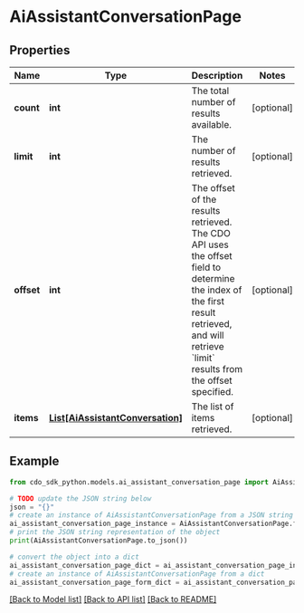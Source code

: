 # AiAssistantConversationPage


## Properties

Name | Type | Description | Notes
------------ | ------------- | ------------- | -------------
**count** | **int** | The total number of results available. | [optional] 
**limit** | **int** | The number of results retrieved. | [optional] 
**offset** | **int** | The offset of the results retrieved. The CDO API uses the offset field to determine the index of the first result retrieved, and will retrieve &#x60;limit&#x60; results from the offset specified. | [optional] 
**items** | [**List[AiAssistantConversation]**](AiAssistantConversation.md) | The list of items retrieved. | [optional] 

## Example

```python
from cdo_sdk_python.models.ai_assistant_conversation_page import AiAssistantConversationPage

# TODO update the JSON string below
json = "{}"
# create an instance of AiAssistantConversationPage from a JSON string
ai_assistant_conversation_page_instance = AiAssistantConversationPage.from_json(json)
# print the JSON string representation of the object
print(AiAssistantConversationPage.to_json())

# convert the object into a dict
ai_assistant_conversation_page_dict = ai_assistant_conversation_page_instance.to_dict()
# create an instance of AiAssistantConversationPage from a dict
ai_assistant_conversation_page_form_dict = ai_assistant_conversation_page.from_dict(ai_assistant_conversation_page_dict)
```
[[Back to Model list]](../README.md#documentation-for-models) [[Back to API list]](../README.md#documentation-for-api-endpoints) [[Back to README]](../README.md)


